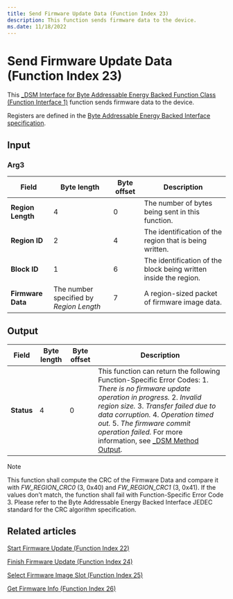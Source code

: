 ```yaml
---
title: Send Firmware Update Data (Function Index 23)
description: This function sends firmware data to the device.
ms.date: 11/18/2022
---
```


# Send Firmware Update Data (Function Index 23)

This [_DSM Interface for Byte Addressable Energy Backed Function Class (Function Interface 1)](-dsm-interface-for-byte-addressable-energy-backed-function-class--function-interface-1-.md) function sends firmware data to the device.

Registers are defined in the [Byte Addressable Energy Backed Interface specification](https://www.jedec.org/category/keywords/nvdimm-n).

## Input

### Arg3

| Field | Byte length | Byte offset | Description |
| ----- | ----------- | ----------- | ----------- |
| **Region Length** | 4 | 0 | The number of bytes being sent in this function. |
| **Region ID**     | 2 | 4 | The identification of the region that is being written. |
| **Block ID**      | 1 | 6 | The identification of the block being written inside the region. |
| **Firmware Data** | The number specified by *Region Length* | 7 | A region-sized packet of firmware image data. |

## Output

| Field | Byte length | Byte offset | Description |
| ----- | ----------- | ----------- | ----------- |
| **Status** | 4 | 0 | This function can return the following Function-Specific Error Codes: 1. *There is no firmware update operation in progress.* 2. *Invalid region size.* 3. *Transfer failed due to data corruption.* 4. *Operation timed out.* 5. *The firmware commit operation failed.* For more information, see [_DSM Method Output](-dsm-interface-for-byte-addressable-energy-backed-function-class--function-interface-1-.md). |

> [!NOTE]
> This function shall compute the CRC of the Firmware Data and compare it with *FW_REGION_CRC0* (3, 0x40) and *FW_REGION_CRC1* (3, 0x41). If the values don’t match, the function shall fail with Function-Specific Error Code 3. Please refer to the Byte Addressable Energy Backed Interface JEDEC standard for the CRC algorithm specification.

## Related articles

[Start Firmware Update (Function Index 22)](start-firmware-update--function-index-22-.md)

[Finish Firmware Update (Function Index 24)](finish-firmware-update--function-index-24-.md)

[Select Firmware Image Slot (Function Index 25)](select-firmware-image-slot--function-index-25-.md)

[Get Firmware Info (Function Index 26)](get-firmware-info--function-index-26-.md)
